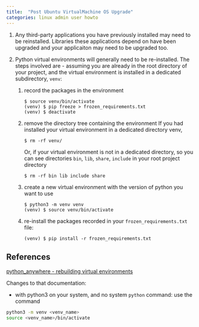 ```yaml
---
title:  "Post Ubuntu VirtualMachine OS Upgrade"
categories: linux admin user howto
---
```


1. Any third-party applications you have previously installed may need to be reinstalled.  Libraries these applications depend on have been upgraded and your applicaiton may need to be upgraded too.

2.  Python virtual environments will generally need to be re-installed.  The steps involved are - assuming you are already in the root directory of your project, and the virtual environment is installed in a dedicated subdirectory, `venv`:

    1.  record the packages in the environment 

        ```console
        $ source venv/bin/activate
        (venv) $ pip freeze > frozen_requirements.txt
        (venv) $ deactivate
        ```

    2.  remove the directory tree containing the environment
    If you had installed your virtual environment in a dedicated directory venv,

        ```console
        $ rm -rf venv/
        ```

        Or, if your virtual environment is not in a dedicated directory, so
        you can see directories `bin`, `lib`, `share`, `include` in your root project directory

        ```console
        $ rm -rf bin lib include share
        ```

    3.  create a new virtual environment with the version of python you want to use
    

        ```console 
        $ python3 -m venv venv
        (venv) $ source venv/bin/activate
        ```


    4.  re-install the packages recorded in your `frozen_requirements.txt` file:


        ```console 
        (venv) $ pip install -r frozen_requirements.txt
        ```


## References

[python_anywhere - rebuilding virtual environments](https://help.pythonanywhere.com/pages/RebuildingVirtualenvs)

Changes to that documentation:
*   with python3 on your system, and no system `python` command:
    use the command

```bash
python3 -m venv <venv_name>
source <venv_name>/bin/activate
```
